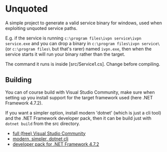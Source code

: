 # Unquoted

A simple project to generate a valid service binary for windows, used when exploiting unquoted service paths.

E.g. if the service is running `c:\program files\ivpn service\ivpn service.exe` and you can drop a binary in `c:\program files\ivpn service\` (or `c:\program files\` but that's rarer) named `ivpn.exe`, then when the service starts it will run your binary rather than the target.

The command it runs is inside [src/Service1.cs]. Change before compiling.

## Building

You can of course build with Visual Studio Community, make sure when setting up you install support for the target framework used (here .NET Framework 4.7.2).

If you want a simpler option, install modern 'dotnet' (which is just a cli tool) and the .NET Framework developer pack, then it can be build just with `dotnet build` from the src directory.

- [full (free) Visual Studio Community](https://visualstudio.microsoft.com/vs/community/)
- [modern, simpler, dotnet cli](https://dotnet.microsoft.com/en-us/download)
- [developer pack for .NET Framework 4.7.2](https://dotnet.microsoft.com/en-us/download/dotnet-framework/thank-you/net472-developer-pack-offline-installer)